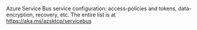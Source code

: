 Azure Service Bus service configuration: access-policies and tokens, data-encryption, recovery, etc. The entire list is at https://aka.ms/azsktcp/servicebus